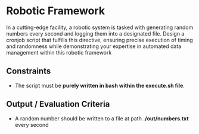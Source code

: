 # Robotic Framework

In a cutting-edge facility, a robotic system is tasked with generating random numbers every second and logging them into a designated file. Design a cronjob script that fulfills this directive, ensuring precise execution of timing and randomness while demonstrating your expertise in automated data management within this robotic framework

## Constraints

- The script must be **purely written in bash within the execute.sh file**.


## Output / Evaluation Criteria

- A random number should be written to a file at path **./out/numbers.txt** every second